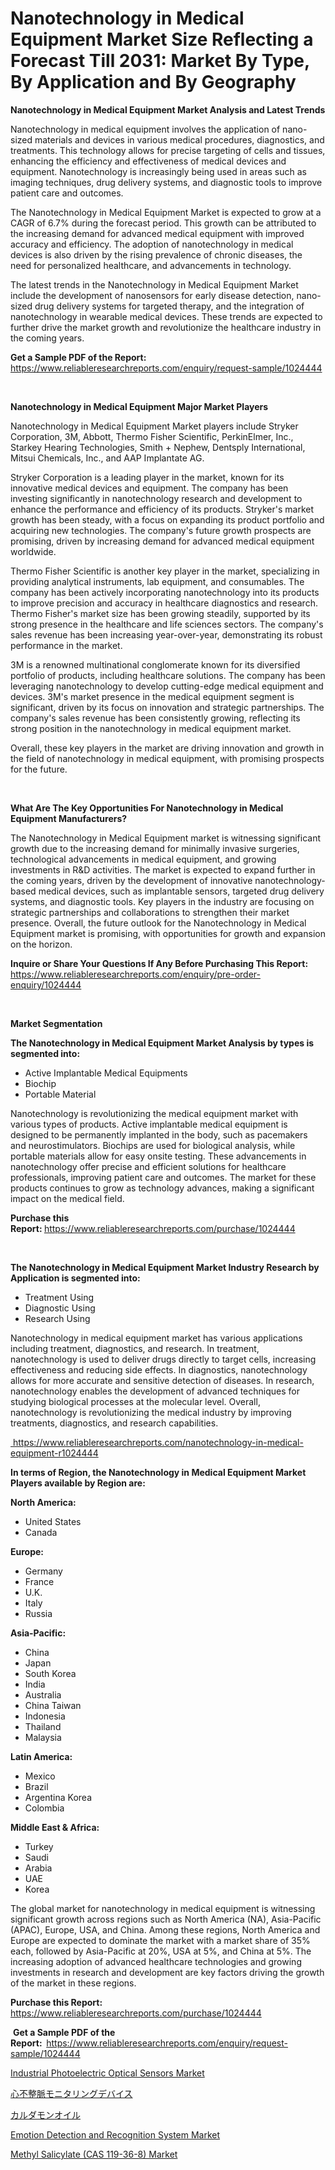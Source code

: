<p><h1>Nanotechnology in Medical Equipment Market Size Reflecting a Forecast Till 2031: Market By Type, By Application and By Geography</h1></p><p><strong>Nanotechnology in Medical Equipment Market Analysis and Latest Trends</strong></p>
<p><p>Nanotechnology in medical equipment involves the application of nano-sized materials and devices in various medical procedures, diagnostics, and treatments. This technology allows for precise targeting of cells and tissues, enhancing the efficiency and effectiveness of medical devices and equipment. Nanotechnology is increasingly being used in areas such as imaging techniques, drug delivery systems, and diagnostic tools to improve patient care and outcomes.</p><p>The Nanotechnology in Medical Equipment Market is expected to grow at a CAGR of 6.7% during the forecast period. This growth can be attributed to the increasing demand for advanced medical equipment with improved accuracy and efficiency. The adoption of nanotechnology in medical devices is also driven by the rising prevalence of chronic diseases, the need for personalized healthcare, and advancements in technology.</p><p>The latest trends in the Nanotechnology in Medical Equipment Market include the development of nanosensors for early disease detection, nano-sized drug delivery systems for targeted therapy, and the integration of nanotechnology in wearable medical devices. These trends are expected to further drive the market growth and revolutionize the healthcare industry in the coming years.</p></p>
<p><strong>Get a Sample PDF of the Report:&nbsp;</strong> <a href="https://www.reliableresearchreports.com/enquiry/request-sample/1024444">https://www.reliableresearchreports.com/enquiry/request-sample/1024444</a></p>
<p>&nbsp;</p>
<p><strong>Nanotechnology in Medical Equipment Major Market Players</strong></p>
<p><p>Nanotechnology in Medical Equipment Market players include Stryker Corporation, 3M, Abbott, Thermo Fisher Scientific, PerkinElmer, Inc., Starkey Hearing Technologies, Smith + Nephew, Dentsply International, Mitsui Chemicals, Inc., and AAP Implantate AG. </p><p>Stryker Corporation is a leading player in the market, known for its innovative medical devices and equipment. The company has been investing significantly in nanotechnology research and development to enhance the performance and efficiency of its products. Stryker's market growth has been steady, with a focus on expanding its product portfolio and acquiring new technologies. The company's future growth prospects are promising, driven by increasing demand for advanced medical equipment worldwide.</p><p>Thermo Fisher Scientific is another key player in the market, specializing in providing analytical instruments, lab equipment, and consumables. The company has been actively incorporating nanotechnology into its products to improve precision and accuracy in healthcare diagnostics and research. Thermo Fisher's market size has been growing steadily, supported by its strong presence in the healthcare and life sciences sectors. The company's sales revenue has been increasing year-over-year, demonstrating its robust performance in the market.</p><p>3M is a renowned multinational conglomerate known for its diversified portfolio of products, including healthcare solutions. The company has been leveraging nanotechnology to develop cutting-edge medical equipment and devices. 3M's market presence in the medical equipment segment is significant, driven by its focus on innovation and strategic partnerships. The company's sales revenue has been consistently growing, reflecting its strong position in the nanotechnology in medical equipment market.</p><p>Overall, these key players in the market are driving innovation and growth in the field of nanotechnology in medical equipment, with promising prospects for the future.</p></p>
<p>&nbsp;</p>
<p><strong>What Are The Key Opportunities For Nanotechnology in Medical Equipment Manufacturers?</strong></p>
<p><p>The Nanotechnology in Medical Equipment market is witnessing significant growth due to the increasing demand for minimally invasive surgeries, technological advancements in medical equipment, and growing investments in R&D activities. The market is expected to expand further in the coming years, driven by the development of innovative nanotechnology-based medical devices, such as implantable sensors, targeted drug delivery systems, and diagnostic tools. Key players in the industry are focusing on strategic partnerships and collaborations to strengthen their market presence. Overall, the future outlook for the Nanotechnology in Medical Equipment market is promising, with opportunities for growth and expansion on the horizon.</p></p>
<p><strong>Inquire or Share Your Questions If Any Before Purchasing This Report:</strong> <a href="https://www.reliableresearchreports.com/enquiry/pre-order-enquiry/1024444">https://www.reliableresearchreports.com/enquiry/pre-order-enquiry/1024444</a></p>
<p>&nbsp;</p>
<p><strong>Market Segmentation</strong></p>
<p><strong>The Nanotechnology in Medical Equipment Market Analysis by types is segmented into:</strong></p>
<p><ul><li>Active Implantable Medical Equipments</li><li>Biochip</li><li>Portable Material</li></ul></p>
<p><p>Nanotechnology is revolutionizing the medical equipment market with various types of products. Active implantable medical equipment is designed to be permanently implanted in the body, such as pacemakers and neurostimulators. Biochips are used for biological analysis, while portable materials allow for easy onsite testing. These advancements in nanotechnology offer precise and efficient solutions for healthcare professionals, improving patient care and outcomes. The market for these products continues to grow as technology advances, making a significant impact on the medical field.</p></p>
<p><strong>Purchase this Report:&nbsp;</strong><a href="https://www.reliableresearchreports.com/purchase/1024444">https://www.reliableresearchreports.com/purchase/1024444</a></p>
<p>&nbsp;</p>
<p><strong>The Nanotechnology in Medical Equipment Market Industry Research by Application is segmented into:</strong></p>
<p><ul><li>Treatment Using</li><li>Diagnostic Using</li><li>Research Using</li></ul></p>
<p><p>Nanotechnology in medical equipment market has various applications including treatment, diagnostics, and research. In treatment, nanotechnology is used to deliver drugs directly to target cells, increasing effectiveness and reducing side effects. In diagnostics, nanotechnology allows for more accurate and sensitive detection of diseases. In research, nanotechnology enables the development of advanced techniques for studying biological processes at the molecular level. Overall, nanotechnology is revolutionizing the medical industry by improving treatments, diagnostics, and research capabilities.</p></p>
<p><a href="https://www.reliableresearchreports.com/nanotechnology-in-medical-equipment-r1024444">&nbsp;https://www.reliableresearchreports.com/nanotechnology-in-medical-equipment-r1024444</a></p>
<p><strong>In terms of Region, the Nanotechnology in Medical Equipment Market Players available by Region are:</strong></p>
<p>
    <p> <strong> North America: </strong>
        <ul>
            <li>United States</li>
            <li>Canada</li>
        </ul>
        </p> 
    <p> <strong> Europe: </strong>
        <ul>
            <li>Germany</li>
            <li>France</li>
            <li>U.K.</li>
            <li>Italy</li>
            <li>Russia</li>
        </ul>
        </p> 
    <p> <strong> Asia-Pacific: </strong>
        <ul>
            <li>China</li>
            <li>Japan</li>
            <li>South Korea</li>
            <li>India</li>
            <li>Australia</li>
            <li>China Taiwan</li>
            <li>Indonesia</li>
            <li>Thailand</li>
            <li>Malaysia</li>
        </ul>
        </p> 
    <p> <strong> Latin America: </strong>
        <ul>
            <li>Mexico</li>
            <li>Brazil</li>
            <li>Argentina Korea</li>
            <li>Colombia</li>
        </ul>
        </p> 
    <p> <strong> Middle East & Africa: </strong>
        <ul>
            <li>Turkey</li>
            <li>Saudi</li>
            <li>Arabia</li>
            <li>UAE</li>
            <li>Korea</li>
        </ul>
    </p>
    </p>
<p><p>The global market for nanotechnology in medical equipment is witnessing significant growth across regions such as North America (NA), Asia-Pacific (APAC), Europe, USA, and China. Among these regions, North America and Europe are expected to dominate the market with a market share of 35% each, followed by Asia-Pacific at 20%, USA at 5%, and China at 5%. The increasing adoption of advanced healthcare technologies and growing investments in research and development are key factors driving the growth of the market in these regions.</p></p>
<p><strong>Purchase this Report: </strong><a href="https://www.reliableresearchreports.com/purchase/1024444">https://www.reliableresearchreports.com/purchase/1024444</a></p>
<p>&nbsp;<strong>Get a Sample PDF of the Report:&nbsp;&nbsp;</strong><a href="https://www.reliableresearchreports.com/enquiry/request-sample/1024444">https://www.reliableresearchreports.com/enquiry/request-sample/1024444</a></p>
<p><strong></strong></p>
<p><p><a href="https://www.linkedin.com/pulse/industrial-photoelectric-optical-sensors-market-trends-forecast-dkyze">Industrial Photoelectric Optical Sensors Market</a></p><p><a href="https://github.com/charm854/Market-Research-Report-List-1/blob/main/367516356550.md">心不整脈モニタリングデバイス</a></p><p><a href="https://github.com/LeanneBruen2023/Market-Research-Report-List-1/blob/main/478539456549.md">カルダモンオイル</a></p><p><a href="https://www.linkedin.com/pulse/emotion-detection-recognition-system-market-report-reveals-latest-9ee2e">Emotion Detection and Recognition System Market</a></p><p><a href="https://issuu.com/reportprime-2/docs/methyl-salicylate-cas-119-36-8-market-size-2030.pp">Methyl Salicylate (CAS 119-36-8) Market</a></p></p>